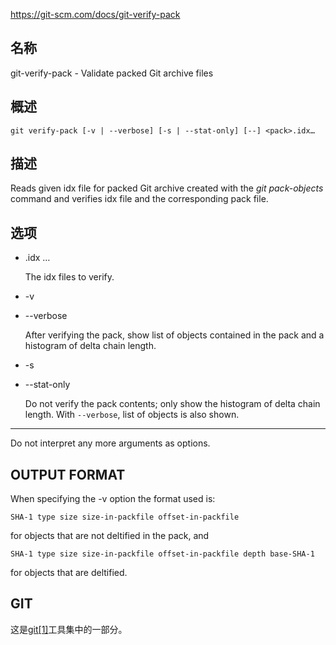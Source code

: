 https://git-scm.com/docs/git-verify-pack

## 名称

git-verify-pack - Validate packed Git archive files

## 概述

```
git verify-pack [-v | --verbose] [-s | --stat-only] [--] <pack>.idx…
```

## 描述

Reads given idx file for packed Git archive created with the *git pack-objects* command and verifies idx file and the corresponding pack file.

## 选项

- <pack>.idx …

  The idx files to verify.

- -v

- --verbose

  After verifying the pack, show list of objects contained in the pack and a histogram of delta chain length.

- -s

- --stat-only

  Do not verify the pack contents; only show the histogram of delta chain length. With `--verbose`, list of objects is also shown.

- --

  Do not interpret any more arguments as options.

## OUTPUT FORMAT

When specifying the -v option the format used is:

```
SHA-1 type size size-in-packfile offset-in-packfile
```

for objects that are not deltified in the pack, and

```
SHA-1 type size size-in-packfile offset-in-packfile depth base-SHA-1
```

for objects that are deltified.

## GIT

  这是[git[1]](../../Git)工具集中的一部分。